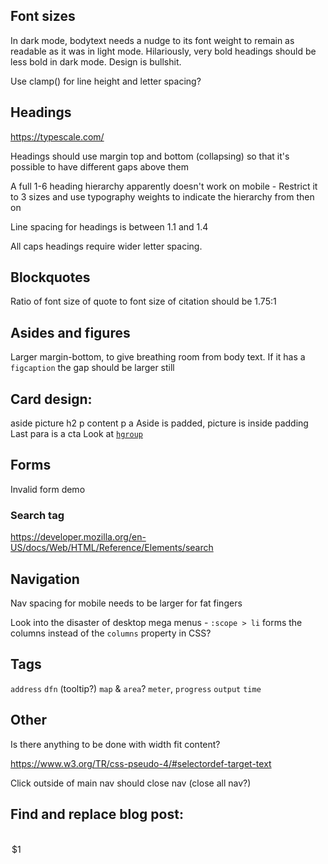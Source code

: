 ## Font sizes

In dark mode, bodytext needs a nudge to its font weight to remain as readable as it was in light mode. Hilariously, very bold headings should be less bold in dark mode. Design is bullshit.

Use clamp() for line height and letter spacing?

## Headings

https://typescale.com/

Headings should use margin top and bottom (collapsing) so that it's possible to have different gaps above them

A full 1-6 heading hierarchy apparently doesn't work on mobile -
Restrict it to 3 sizes and use typography weights to indicate the hierarchy from then on

Line spacing for headings is between 1.1 and 1.4

All caps headings require wider letter spacing.

## Blockquotes

Ratio of font size of quote to font size of citation should be 1.75:1

## Asides and figures

Larger margin-bottom, to give breathing room from body text. If it has a `figcaption` the gap should be larger still

## Card design:

aside
picture
h2
p content
p a
Aside is padded, picture is inside padding
Last para is a cta
Look at [`hgroup`](https://developer.mozilla.org/en-US/docs/Web/HTML/Reference/Elements/hgroup)

## Forms

Invalid form demo

### Search tag

https://developer.mozilla.org/en-US/docs/Web/HTML/Reference/Elements/search

## Navigation

Nav spacing for mobile needs to be larger for fat fingers

Look into the disaster of desktop mega menus - `:scope > li` forms the columns instead of the `columns` property in CSS?

## Tags

`address`
`dfn` (tooltip?)
`map` & `area`?
`meter`, `progress`
`output`
`time`

## Other

Is there anything to be done with width fit content?

https://www.w3.org/TR/css-pseudo-4/#selectordef-target-text

Click outside of main nav should close nav (close all nav?)

## Find and replace blog post:

<option value="(.*)"></option>
<option value="$1">$1</option>
